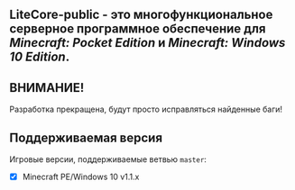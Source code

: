 __LiteCore-public - это многофункциональное серверное программное обеспечение для *Minecraft: Pocket Edition* и *Minecraft: Windows 10 Edition*.__ 
-------------

ВНИМАНИЕ!
-------------
Разработка прекращена, будут просто исправляться найденные баги!

Поддерживаемая версия
-------------
Игровые версии, поддерживаемые ветвью `master`:
- [x] Minecraft PE/Windows 10 v1.1.x